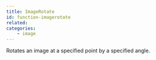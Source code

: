```yaml
---
title: ImageRotate
id: function-imagerotate
related:
categories:
    - image
---
```


Rotates an image at a specified point by a specified angle.